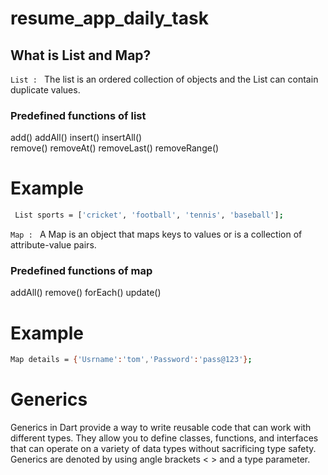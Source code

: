 # resume_app_daily_task

## What is List and Map?

`List : ` The list is an ordered collection of objects and the List can contain duplicate values. 

### Predefined functions of list
add()
addAll()
insert()
insertAll()
<br>
remove()
removeAt()
removeLast()
removeRange()

# Example

```bash
 List sports = ['cricket', 'football', 'tennis', 'baseball'];
```

`Map : ` A Map is an object that maps keys to values or is a collection of attribute-value pairs.

### Predefined functions of map
addAll()
remove()
forEach()
update()

# Example

```bash
Map details = {'Usrname':'tom','Password':'pass@123'};
```

# Generics

Generics in Dart provide a way to write reusable code that can work with different types. They allow you to define classes, functions, and interfaces that can operate on a variety of data types without sacrificing type safety. Generics are denoted by using angle brackets < > and a type parameter.
